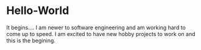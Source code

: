 # Hello-World
It begins....
I am newer to software engineering and am working hard to come up to speed.  I am excited to have new hobby projects to work on and this is the begining.
